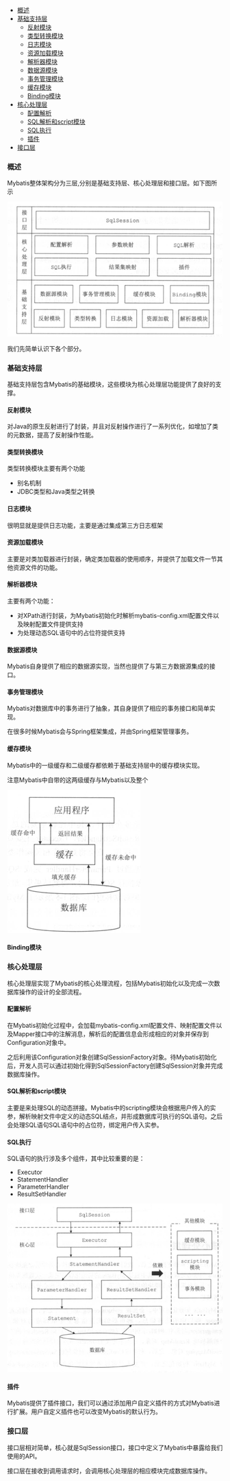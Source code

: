 <!-- TOC -->

- [概述](#概述)
- [基础支持层](#基础支持层)
    - [反射模块](#反射模块)
    - [类型转换模块](#类型转换模块)
    - [日志模块](#日志模块)
    - [资源加载模块](#资源加载模块)
    - [解析器模块](#解析器模块)
    - [数据源模块](#数据源模块)
    - [事务管理模块](#事务管理模块)
    - [缓存模块](#缓存模块)
    - [Binding模块](#binding模块)
- [核心处理层](#核心处理层)
    - [配置解析](#配置解析)
    - [SQL解析和script模块](#sql解析和script模块)
    - [SQL执行](#sql执行)
    - [插件](#插件)
- [接口层](#接口层)

<!-- /TOC -->
### 概述
Mybatis整体架构分为三层,分别是基础支持层、核心处理层和接口层。如下图所示

![Mybatis整体结构](https://github.com/ChenLiang-Vic/Personal-notes/blob/master/Mybatis/img/Mybatis%E6%95%B4%E4%BD%93%E6%9E%B6%E6%9E%84.png)

我们先简单认识下各个部分。

### 基础支持层
基础支持层包含Mybatis的基础模块，这些模块为核心处理层功能提供了良好的支撑。
#### 反射模块
对Java的原生反射进行了封装，并且对反射操作进行了一系列优化，如增加了类的元数据，提高了反射操作性能。
#### 类型转换模块
类型转换模块主要有两个功能
- 别名机制
- JDBC类型和Java类型之转换
#### 日志模块
很明显就是提供日志功能，主要是通过集成第三方日志框架
#### 资源加载模块
主要是对类加载器进行封装，确定类加载器的使用顺序，并提供了加载文件一节其他资源文件的功能。
#### 解析器模块
主要有两个功能：
- 对XPath进行封装，为Mybatis初始化时解析mybatis-config.xml配置文件以及映射配置文件提供支持
- 为处理动态SQL语句中的占位符提供支持
#### 数据源模块
Mybatis自身提供了相应的数据源实现，当然也提供了与第三方数据源集成的接口。
#### 事务管理模块
Mybatis对数据库中的事务进行了抽象，其自身提供了相应的事务接口和简单实现。

在很多时候Mybatis会与Spring框架集成，并由Spring框架管理事务。
#### 缓存模块

Mybatis中的一级缓存和二级缓存都依赖于基础支持层中的缓存模块实现。

注意Mybatis中自带的这两级缓存与Mybatis以及整个

![缓存示意图](https://github.com/ChenLiang-Vic/Personal-notes/blob/master/Mybatis/img/%E7%BC%93%E5%AD%98%E6%A8%A1%E5%9D%97.png)
#### Binding模块

### 核心处理层
核心处理层实现了Mybatis的核心处理流程，包括Mybatis初始化以及完成一次数据库操作的设计的全部流程。
#### 配置解析
在Mybatis初始化过程中，会加载mybatis-config.xml配置文件、映射配置文件以及Mapper接口中的注解消息，解析后的配置信息会形成相应的对象并保存到Configuration对象中。

之后利用该Configuration对象创建SqlSessionFactory对象。待Mybatis初始化后，开发人员可以通过初始化得到SqlSessionFactory创建SqlSession对象并完成数据库操作。
#### SQL解析和script模块
主要是来处理SQL的动态拼接。Mybatis中的scripting模块会根据用户传入的实参，解析映射文件中定义的动态SQL结点，并形成数据库可执行的SQL语句。之后会处理SQL语句SQL语句中的占位符，绑定用户传入实参。
#### SQL执行

SQL语句的执行涉及多个组件，其中比较重要的是：
- Executor
- StatementHandler
- ParameterHandler
- ResultSetHandler

![SQL执行示意图](https://github.com/ChenLiang-Vic/Personal-notes/blob/master/Mybatis/img/SQL%E6%89%A7%E8%A1%8C.png)

#### 插件

Mybatis提供了插件接口，我们可以通过添加用户自定义插件的方式对Mybatis进行扩展。用户自定义插件也可以改变Mybatis的默认行为。

### 接口层
接口层相对简单，核心就是SqlSession接口，接口中定义了Mybatis中暴露给我们使用的API。

接口层在接收到调用请求时，会调用核心处理层的相应模块完成数据库操作。